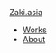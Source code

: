 <div class="topbar">
  <div class="fill">
    <div class="container">
      <a class="brand" href="/index.html">Zaki.asia</a>
      <ul class="nav secondary-nav">
        <li><a href="/works">Works</a></li>
        <li><a href="/about/cv">About</a></li>
      </ul>
    </div>
  </div>
</div>

